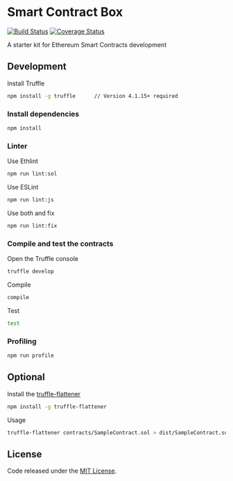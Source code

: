 # Smart Contract Box

[![Build Status](https://travis-ci.org/vittominacori/solidity-starter-kit.svg?branch=master)](https://travis-ci.org/vittominacori/solidity-starter-kit) 
[![Coverage Status](https://coveralls.io/repos/github/vittominacori/solidity-starter-kit/badge.svg)](https://coveralls.io/github/vittominacori/solidity-starter-kit)


A starter kit for Ethereum Smart Contracts development


## Development

Install Truffle

```bash
npm install -g truffle      // Version 4.1.15+ required
```

### Install dependencies

```bash
npm install
```

### Linter

Use Ethlint

```bash
npm run lint:sol
```

Use ESLint

```bash
npm run lint:js
```

Use both and fix

```bash
npm run lint:fix
```

### Compile and test the contracts
 
Open the Truffle console

```bash
truffle develop
```

Compile 

```bash
compile 
```

Test

```bash
test
```

### Profiling

```bash
npm run profile
```

## Optional

Install the [truffle-flattener](https://github.com/alcuadrado/truffle-flattener)

```bash
npm install -g truffle-flattener
```

Usage 

```bash
truffle-flattener contracts/SampleContract.sol > dist/SampleContract.sol
```

## License

Code released under the [MIT License](https://github.com/vittominacori/solidity-starter-kit/blob/master/LICENSE).
